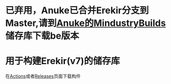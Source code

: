 # 已弃用，Anuke已合并Erekir分支到Master,请到[Anuke的MindustryBuilds](https://github.com/Anuken/MindustryBuilds)储存库下载be版本

# 用于构建Erekir(v7)的储存库

在[Actions](https://github.com/PCX-LK/MDT-Build-Erekir/actions)或者[Releases](https://github.com/PCX-LK/MDT-Build-Erekir/releases)页面下载构件
